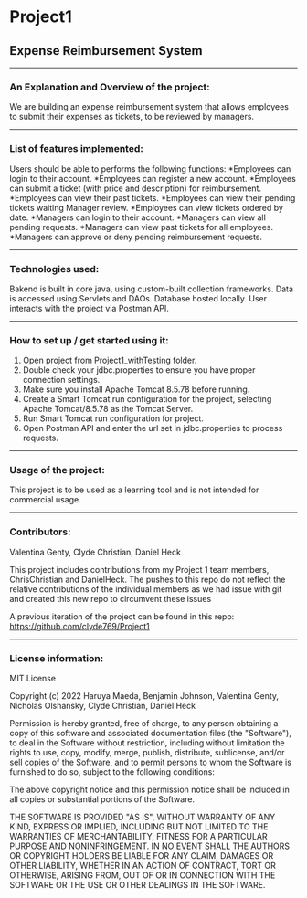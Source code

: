 # Project1

## Expense Reimbursement System

***
### An Explanation and Overview of the project:

We are building an expense reimbursement system that allows employees to submit their expenses as tickets, to be reviewed by managers.


***
### List of features implemented:

Users should be able to performs the following functions:
*Employees can login to their account.
*Employees can register a new account.
*Employees can submit a ticket (with price and description) for reimbursement.
*Employees can view their past tickets.
*Employees can view their pending tickets waiting Manager review.
*Employees can view tickets ordered by date.
*Managers can login to their account.
*Managers can view all pending requests.
*Managers can view past tickets for all employees.
*Managers can approve or deny pending reimbursement requests.

***
### Technologies used:

Bakend is built in core java, using custom-built collection frameworks.
Data is accessed using Servlets and DAOs.
Database hosted locally.
User interacts with the project via Postman API.


***
### How to set up / get started using it:

1. Open project from Project1_withTesting folder.
2. Double check your jdbc.properties to ensure you have proper connection settings.
3. Make sure you install Apache Tomcat 8.5.78 before running.
4. Create a Smart Tomcat run configuration for the project, selecting Apache Tomcat/8.5.78 as the Tomcat Server.
5. Run Smart Tomcat run configuration for project.
6. Open Postman API and enter the url set in jdbc.properties to process requests.


***
### Usage of the project:

This project is to be used as a learning tool and is not intended for commercial usage.

***
### Contributors: 

Valentina Genty, Clyde Christian, Daniel Heck


This project includes contributions from my Project 1 team members, ChrisChristian and DanielHeck. The pushes to this repo do not reflect the relative contributions of the individual members as we had issue with git and created this new repo to circumvent these issues

A previous iteration of the project can be found in this repo: https://github.com/clyde769/Project1

***
### License information:

MIT License

Copyright (c) 2022 Haruya Maeda, Benjamin Johnson, Valentina Genty, Nicholas Olshansky, Clyde Christian, Daniel Heck

Permission is hereby granted, free of charge, to any person obtaining a copy
of this software and associated documentation files (the "Software"), to deal
in the Software without restriction, including without limitation the rights
to use, copy, modify, merge, publish, distribute, sublicense, and/or sell
copies of the Software, and to permit persons to whom the Software is
furnished to do so, subject to the following conditions:

The above copyright notice and this permission notice shall be included in all
copies or substantial portions of the Software.

THE SOFTWARE IS PROVIDED "AS IS", WITHOUT WARRANTY OF ANY KIND, EXPRESS OR
IMPLIED, INCLUDING BUT NOT LIMITED TO THE WARRANTIES OF MERCHANTABILITY,
FITNESS FOR A PARTICULAR PURPOSE AND NONINFRINGEMENT. IN NO EVENT SHALL THE
AUTHORS OR COPYRIGHT HOLDERS BE LIABLE FOR ANY CLAIM, DAMAGES OR OTHER
LIABILITY, WHETHER IN AN ACTION OF CONTRACT, TORT OR OTHERWISE, ARISING FROM,
OUT OF OR IN CONNECTION WITH THE SOFTWARE OR THE USE OR OTHER DEALINGS IN THE
SOFTWARE.
